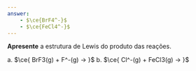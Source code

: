 ```yaml
---
answer:
    - $\ce{BrF4^-}$
    - $\ce{FeCl4^-}$
---
```


**Apresente** a estrutura de Lewis do produto das reações.

a. $\ce{ BrF3(g) + F^-(g) -> }$
b. $\ce{ Cl^-(g) + FeCl3(g) -> }$
